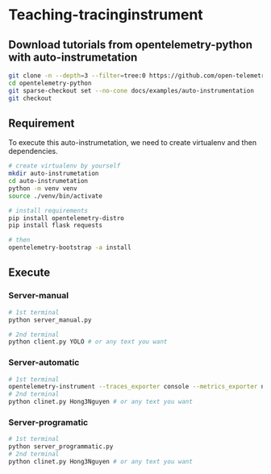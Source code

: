 # Teaching-tracinginstrument


## Download tutorials from opentelemetry-python with auto-instrumetation

```bash
git clone -n --depth=3 --filter=tree:0 https://github.com/open-telemetry/opentelemetry-python
cd opentelemetry-python
git sparse-checkout set --no-cone docs/examples/auto-instrumentation
git checkout
```

## Requirement

To execute this auto-instrumetation, we need to create virtualenv and then dependencies.
```bash
# create virtualenv by yourself
mkdir auto-instrumetation
cd auto-instrumetation
python -m venv venv
source ./venv/bin/activate

# install requirements
pip install opentelemetry-distro
pip install flask requests

# then 
opentelemetry-bootstrap -a install
```

## Execute

### Server-manual

```bash
# 1st terminal
python server_manual.py

# 2nd terminal
python client.py YOLO # or any text you want 
```

### Server-automatic

```bash
# 1st terminal
opentelemetry-instrument --traces_exporter console --metrics_exporter none python server_automatic.py
# 2nd terminal
python clinet.py Hong3Nguyen # or any text you want 
```

### Server-programatic 

```bash
# 1st terminal
python server_programmatic.py
# 2nd terminal
python clinet.py Hong3Nguyen # or any text you want
```
